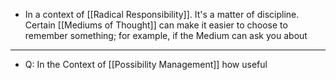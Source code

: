 - In a context of [[Radical Responsibility]]. It's a matter of discipline. Certain [[Mediums of Thought]] can make it easier to choose to remember something; for example, if the Medium can ask you about
- ---
- Q: In the Context of [[Possibility Management]] how useful